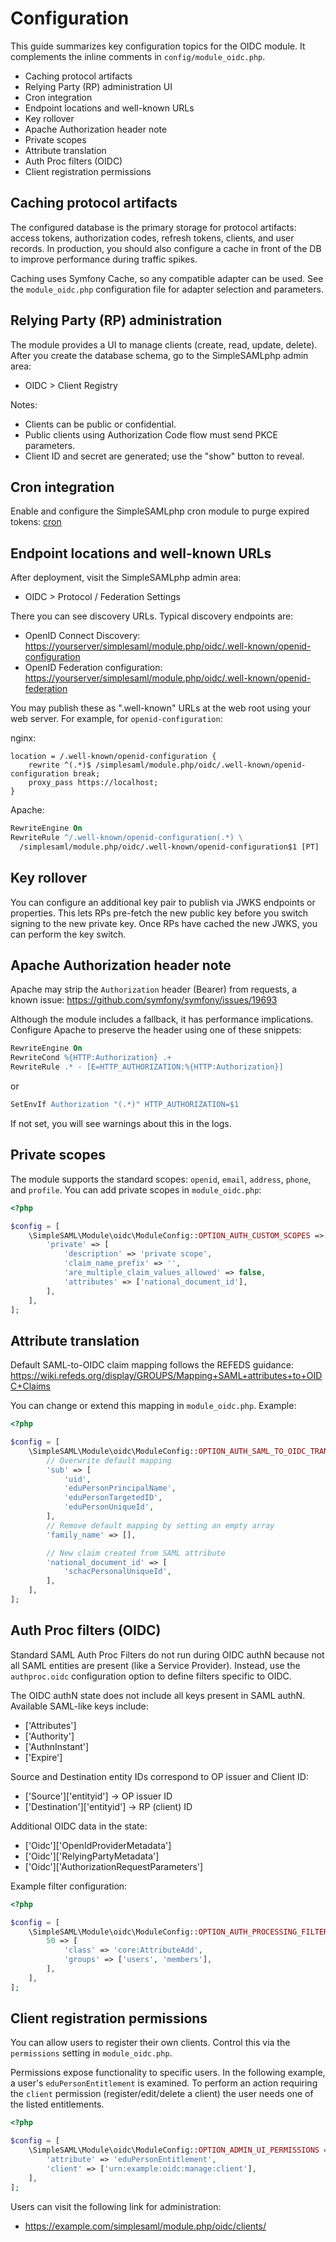 # Configuration

This guide summarizes key configuration topics for the OIDC module.
It complements the inline comments in `config/module_oidc.php`.

- Caching protocol artifacts
- Relying Party (RP) administration UI
- Cron integration
- Endpoint locations and well-known URLs
- Key rollover
- Apache Authorization header note
- Private scopes
- Attribute translation
- Auth Proc filters (OIDC)
- Client registration permissions

## Caching protocol artifacts

The configured database is the primary storage for protocol artifacts:
access tokens, authorization codes, refresh tokens, clients, and user
records. In production, you should also configure a cache in front of the
DB to improve performance during traffic spikes.

Caching uses Symfony Cache, so any compatible adapter can be used. See the
`module_oidc.php` configuration file for adapter selection and parameters.

## Relying Party (RP) administration

The module provides a UI to manage clients (create, read, update, delete).
After you create the database schema, go to the SimpleSAMLphp admin area:

- OIDC > Client Registry

Notes:

- Clients can be public or confidential.
- Public clients using Authorization Code flow must send PKCE parameters.
- Client ID and secret are generated; use the "show" button to reveal.

## Cron integration

Enable and configure the SimpleSAMLphp cron module to purge expired tokens:
[cron](https://simplesamlphp.org/docs/stable/cron/cron.html)

## Endpoint locations and well-known URLs

After deployment, visit the SimpleSAMLphp admin area:

- OIDC > Protocol / Federation Settings

There you can see discovery URLs. Typical discovery endpoints are:

- OpenID Connect Discovery:
[https://yourserver/simplesaml/module.php/oidc/.well-known/openid-configuration](https://yourserver/simplesaml/module.php/oidc/.well-known/openid-configuration)
- OpenID Federation configuration:
[https://yourserver/simplesaml/module.php/oidc/.well-known/openid-federation](https://yourserver/simplesaml/module.php/oidc/.well-known/openid-federation)

You may publish these as ".well-known" URLs at the web root using your
web server. For example, for `openid-configuration`:

nginx:

```nginx
location = /.well-known/openid-configuration {
    rewrite ^(.*)$ /simplesaml/module.php/oidc/.well-known/openid-configuration break;
    proxy_pass https://localhost;
}
```

Apache:

```apache
RewriteEngine On
RewriteRule ^/.well-known/openid-configuration(.*) \
  /simplesaml/module.php/oidc/.well-known/openid-configuration$1 [PT]
```

## Key rollover

You can configure an additional key pair to publish via JWKS endpoints or
properties. This lets RPs pre-fetch the new public key before you switch
signing to the new private key. Once RPs have cached the new JWKS, you can
perform the key switch.

## Apache Authorization header note

Apache may strip the `Authorization` header (Bearer) from requests, a known
issue: https://github.com/symfony/symfony/issues/19693

Although the module includes a fallback, it has performance implications.
Configure Apache to preserve the header using one of these snippets:

```apache
RewriteEngine On
RewriteCond %{HTTP:Authorization} .+
RewriteRule .* - [E=HTTP_AUTHORIZATION:%{HTTP:Authorization}]
```

or

```apache
SetEnvIf Authorization "(.*)" HTTP_AUTHORIZATION=$1
```

If not set, you will see warnings about this in the logs.

## Private scopes

The module supports the standard scopes: `openid`, `email`, `address`,
`phone`, and `profile`. You can add private scopes in `module_oidc.php`:

```php
<?php

$config = [
    \SimpleSAML\Module\oidc\ModuleConfig::OPTION_AUTH_CUSTOM_SCOPES => [
        'private' => [
            'description' => 'private scope',
            'claim_name_prefix' => '',
            'are_multiple_claim_values_allowed' => false,
            'attributes' => ['national_document_id'],
        ],
    ],
];
```

## Attribute translation

Default SAML-to-OIDC claim mapping follows the REFEDS guidance:
https://wiki.refeds.org/display/GROUPS/Mapping+SAML+attributes+to+OIDC+Claims

You can change or extend this mapping in `module_oidc.php`. Example:

```php
<?php

$config = [
    \SimpleSAML\Module\oidc\ModuleConfig::OPTION_AUTH_SAML_TO_OIDC_TRANSLATE_TABLE => [
        // Overwrite default mapping
        'sub' => [
            'uid',
            'eduPersonPrincipalName',
            'eduPersonTargetedID',
            'eduPersonUniqueId',
        ],
        // Remove default mapping by setting an empty array
        'family_name' => [],

        // New claim created from SAML attribute
        'national_document_id' => [
            'schacPersonalUniqueId',
        ],
    ],
];
```

## Auth Proc filters (OIDC)

Standard SAML Auth Proc Filters do not run during OIDC authN because not
all SAML entities are present (like a Service Provider). Instead, use the
`authproc.oidc` configuration option to define filters specific to OIDC.

The OIDC authN state does not include all keys present in SAML authN.
Available SAML-like keys include:

- \['Attributes'\]
- \['Authority'\]
- \['AuthnInstant'\]
- \['Expire'\]

Source and Destination entity IDs correspond to OP issuer and Client ID:

- \['Source'\]\['entityid'\]      → OP issuer ID
- \['Destination'\]\['entityid'\] → RP (client) ID

Additional OIDC data in the state:

- \['Oidc'\]\['OpenIdProviderMetadata'\]
- \['Oidc'\]\['RelyingPartyMetadata'\]
- \['Oidc'\]\['AuthorizationRequestParameters'\]

Example filter configuration:

```php
<?php

$config = [
    \SimpleSAML\Module\oidc\ModuleConfig::OPTION_AUTH_PROCESSING_FILTERS => [
        50 => [
            'class' => 'core:AttributeAdd',
            'groups' => ['users', 'members'],
        ],
    ],
];
```

## Client registration permissions

You can allow users to register their own clients. Control this via the
`permissions` setting in `module_oidc.php`.

Permissions expose functionality to specific users. In the following
example, a user's `eduPersonEntitlement` is examined. To perform an action
requiring the `client` permission (register/edit/delete a client) the user
needs one of the listed entitlements.

```php
<?php

$config = [
    \SimpleSAML\Module\oidc\ModuleConfig::OPTION_ADMIN_UI_PERMISSIONS => [
        'attribute' => 'eduPersonEntitlement',
        'client' => ['urn:example:oidc:manage:client'],
    ],
];
```

Users can visit the following link for administration:

- https://example.com/simplesaml/module.php/oidc/clients/
